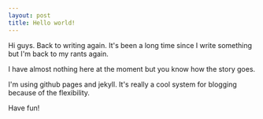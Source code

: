 ```yaml
---
layout: post
title: Hello world!
---
```


Hi guys. Back to writing again. It's been a long time since I write something but I'm back to 
my rants again.

I have almost nothing here at the moment but you know how the story goes. 

I'm using github pages and jekyll. It's really a cool system for blogging because of the 
flexibility.

Have fun!

